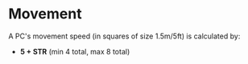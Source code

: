 # Movement

A PC's movement speed (in squares of size 1.5m/5ft) is calculated by:
  - **5 + STR** (min 4 total, max 8 total)


